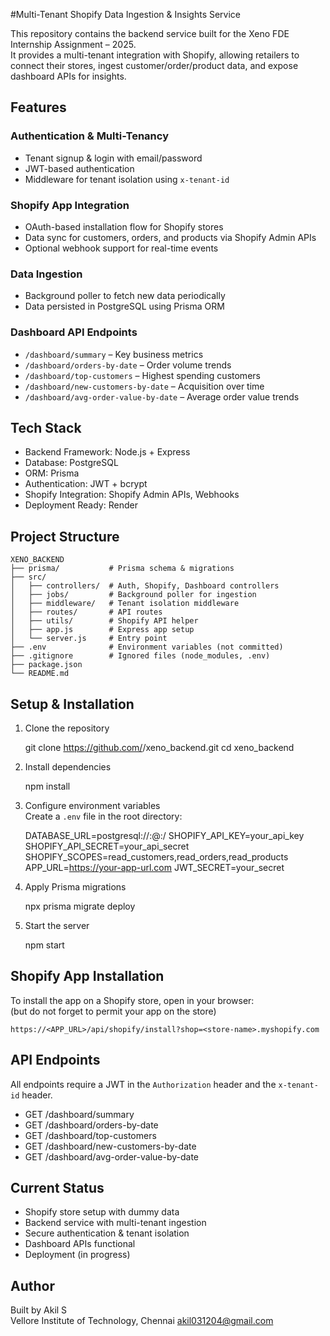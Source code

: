 #Multi-Tenant Shopify Data Ingestion & Insights Service

This repository contains the backend service built for the Xeno FDE Internship Assignment – 2025.  
It provides a multi-tenant integration with Shopify, allowing retailers to connect their stores, ingest customer/order/product data, and expose dashboard APIs for insights.  

## Features

### Authentication & Multi-Tenancy
- Tenant signup & login with email/password  
- JWT-based authentication  
- Middleware for tenant isolation using `x-tenant-id`  

### Shopify App Integration
- OAuth-based installation flow for Shopify stores  
- Data sync for customers, orders, and products via Shopify Admin APIs  
- Optional webhook support for real-time events  

### Data Ingestion
- Background poller to fetch new data periodically  
- Data persisted in PostgreSQL using Prisma ORM  

### Dashboard API Endpoints
- `/dashboard/summary` – Key business metrics  
- `/dashboard/orders-by-date` – Order volume trends  
- `/dashboard/top-customers` – Highest spending customers  
- `/dashboard/new-customers-by-date` – Acquisition over time  
- `/dashboard/avg-order-value-by-date` – Average order value trends  

## Tech Stack

- Backend Framework: Node.js + Express  
- Database: PostgreSQL  
- ORM: Prisma  
- Authentication: JWT + bcrypt  
- Shopify Integration: Shopify Admin APIs, Webhooks  
- Deployment Ready: Render 

## Project Structure

```
XENO_BACKEND
├── prisma/           # Prisma schema & migrations
├── src/
│   ├── controllers/  # Auth, Shopify, Dashboard controllers
│   ├── jobs/         # Background poller for ingestion
│   ├── middleware/   # Tenant isolation middleware
│   ├── routes/       # API routes
│   ├── utils/        # Shopify API helper
│   ├── app.js        # Express app setup
│   └── server.js     # Entry point
├── .env              # Environment variables (not committed)
├── .gitignore        # Ignored files (node_modules, .env)
├── package.json
└── README.md
```

## Setup & Installation

1. Clone the repository  

   git clone https://github.com/<your-username>/xeno_backend.git
   cd xeno_backend
 

2. Install dependencies  

   npm install


3. Configure environment variables  
   Create a `.env` file in the root directory:  

   DATABASE_URL=postgresql://<user>:<password>@<host>:<port>/<db>
   SHOPIFY_API_KEY=your_api_key
   SHOPIFY_API_SECRET=your_api_secret
   SHOPIFY_SCOPES=read_customers,read_orders,read_products
   APP_URL=https://your-app-url.com
   JWT_SECRET=your_secret


4. Apply Prisma migrations  

   npx prisma migrate deploy


5. Start the server  

   npm start


## Shopify App Installation

To install the app on a Shopify store, open in your browser:  
(but do not forget to permit your app on the store)
```
https://<APP_URL>/api/shopify/install?shop=<store-name>.myshopify.com
```

## API Endpoints

All endpoints require a JWT in the `Authorization` header and the `x-tenant-id` header.  

- GET /dashboard/summary  
- GET /dashboard/orders-by-date  
- GET /dashboard/top-customers  
- GET /dashboard/new-customers-by-date  
- GET /dashboard/avg-order-value-by-date  

## Current Status  

- Shopify store setup with dummy data  
- Backend service with multi-tenant ingestion  
- Secure authentication & tenant isolation  
- Dashboard APIs functional  
- Deployment (in progress)  

## Author  

Built by Akil S  
Vellore Institute of Technology, Chennai
akil031204@gmail.com
